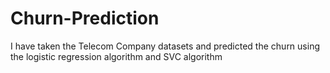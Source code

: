 # Churn-Prediction
I have taken the Telecom Company datasets and predicted the churn using the logistic regression algorithm and SVC algorithm
